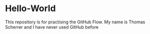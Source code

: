 # Hello-World
This repository is for practising the GitHub Flow.
My name is Thomas Scherrer and I have never used GitHub before

